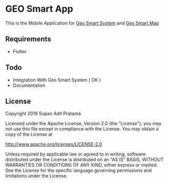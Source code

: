 # GEO Smart App
This is the Mobile Application for [Geo Smart System](https://github.com/supanadit/geosmartsystem) and [Geo Smart Map](https://github.com/supanadit/geosmartmap)

## Requirements
- Flutter

## Todo
- Integration With Geo Smart System ( OK )
- Documentation

## License
Copyright 2019 Supan Adit Pratama

Licensed under the Apache License, Version 2.0 (the "License");
you may not use this file except in compliance with the License.
You may obtain a copy of the License at

 http://www.apache.org/licenses/LICENSE-2.0

Unless required by applicable law or agreed to in writing, software
distributed under the License is distributed on an "AS IS" BASIS,
WITHOUT WARRANTIES OR CONDITIONS OF ANY KIND, either express or implied.
See the License for the specific language governing permissions and
limitations under the License.

